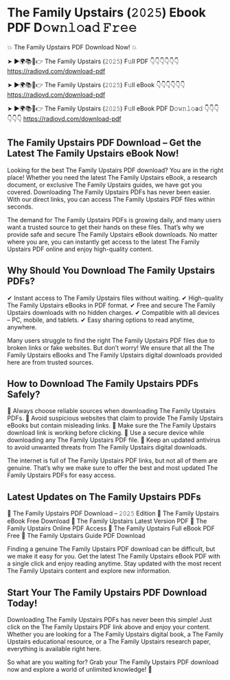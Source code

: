 # The Family Upstairs (𝟸𝟶𝟸𝟻) Ebook PDF D𝚘𝚠𝚗𝚕𝚘a𝚍 𝙵𝚛𝚎𝚎

💥 The Family Upstairs PDF Download Now! 💥

➤ ►🌍📚📱👉 The Family Upstairs (𝟸𝟶𝟸𝟻) F𝚞ll PDF 👇👇👇👇👇👇
https://radiovd.com/download-pdf

➤ ►🌍📚📱👉 The Family Upstairs (𝟸𝟶𝟸𝟻) F𝚞ll eBook 👇👇👇👇👇👇
https://radiovd.com/download-pdf

➤ ►🌍📚📱👉 The Family Upstairs (𝟸𝟶𝟸𝟻) F𝚞ll eBook PDF D𝚘𝚠𝚗𝚕𝚘a𝚍 👇👇👇👇👇👇
https://radiovd.com/download-pdf

## The Family Upstairs PDF Download – Get the Latest The Family Upstairs eBook Now!

Looking for the best The Family Upstairs PDF download? You are in the right place! Whether you need the latest The Family Upstairs eBook, a research document, or exclusive The Family Upstairs guides, we have got you covered. Downloading The Family Upstairs PDFs has never been easier. With our direct links, you can access The Family Upstairs PDF files within seconds.

The demand for The Family Upstairs PDFs is growing daily, and many users want a trusted source to get their hands on these files. That’s why we provide safe and secure The Family Upstairs eBook downloads. No matter where you are, you can instantly get access to the latest The Family Upstairs PDF online and enjoy high-quality content.

## Why Should You Download The Family Upstairs PDFs?

✔ Instant access to The Family Upstairs files without waiting.
✔ High-quality The Family Upstairs eBooks in PDF format.
✔ Free and secure The Family Upstairs downloads with no hidden charges.
✔ Compatible with all devices – PC, mobile, and tablets.
✔ Easy sharing options to read anytime, anywhere.

Many users struggle to find the right The Family Upstairs PDF files due to broken links or fake websites. But don’t worry! We ensure that all the The Family Upstairs eBooks and The Family Upstairs digital downloads provided here are from trusted sources.

## How to Download The Family Upstairs PDFs Safely?

📌 Always choose reliable sources when downloading The Family Upstairs PDFs.
📌 Avoid suspicious websites that claim to provide The Family Upstairs eBooks but contain misleading links.
📌 Make sure the The Family Upstairs download link is working before clicking.
📌 Use a secure device while downloading any The Family Upstairs PDF file.
📌 Keep an updated antivirus to avoid unwanted threats from The Family Upstairs digital downloads.

The internet is full of The Family Upstairs PDF links, but not all of them are genuine. That’s why we make sure to offer the best and most updated The Family Upstairs PDFs for easy access.

## Latest Updates on The Family Upstairs PDFs

🔹 The Family Upstairs PDF Download – 𝟸𝟶𝟸𝟻 Edition
🔹 The Family Upstairs eBook Free Download
🔹 The Family Upstairs Latest Version PDF
🔹 The Family Upstairs Online PDF Access
🔹 The Family Upstairs Full eBook PDF Free
🔹 The Family Upstairs Guide PDF Download

Finding a genuine The Family Upstairs PDF download can be difficult, but we make it easy for you. Get the latest The Family Upstairs eBook PDF with a single click and enjoy reading anytime. Stay updated with the most recent The Family Upstairs content and explore new information.

## Start Your The Family Upstairs PDF Download Today!

Downloading The Family Upstairs PDFs has never been this simple! Just click on the The Family Upstairs PDF link above and enjoy your content. Whether you are looking for a The Family Upstairs digital book, a The Family Upstairs educational resource, or a The Family Upstairs research paper, everything is available right here.

So what are you waiting for? Grab your The Family Upstairs PDF download now and explore a world of unlimited knowledge! 🚀